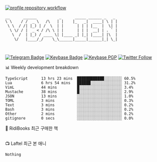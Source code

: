 [![profile repository workflow](https://github.com/vbalien/vbalien/actions/workflows/push.yml/badge.svg)](https://github.com/vbalien/vbalien/actions/workflows/push.yml)
```
__      ______          _      _____ ______ _   _ 
\ \    / /  _ \   /\   | |    |_   _|  ____| \ | |
 \ \  / /| |_) | /  \  | |      | | | |__  |  \| |
  \ \/ / |  _ < / /\ \ | |      | | |  __| | . ` |
   \  /  | |_) / ____ \| |____ _| |_| |____| |\  |
    \/   |____/_/    \_\______|_____|______|_| \_|
                                                  
                                                  
```
[![Telegram Badge](https://img.shields.io/badge/-Telegram-2CA5E0?logo=telegram)](https://t.me/vbalien)
[![Keybase Badge](https://img.shields.io/badge/-Keybase-33A0FF?logo=keybase&logoColor=white)](https://keybase.io/vbalien)
[![Keybase PGP](https://img.shields.io/keybase/pgp/vbalien)](http://sks.pod02.fleetstreetops.com/pks/lookup?search=0xE98CF73DE1E36F7D1B8A383AFD987F8DBE513071&fingerprint=on&op=index)
[![Twitter Follow](https://img.shields.io/twitter/follow/_elnyan)](https://twitter.com/_elnyan)

📊 Weekly development breakdown
```
TypeScript      13 hrs 23 mins  ████████████░░░░░░░░ 60.5%
Lua             6 hrs 54 mins   ██████░░░░░░░░░░░░░░ 31.2%
VimL            44 mins         █░░░░░░░░░░░░░░░░░░░ 3.4%
Mustache        38 mins         █░░░░░░░░░░░░░░░░░░░ 2.9%
JSON            13 mins         ░░░░░░░░░░░░░░░░░░░░ 1.0%
TOML            3 mins          ░░░░░░░░░░░░░░░░░░░░ 0.3%
Text            3 mins          ░░░░░░░░░░░░░░░░░░░░ 0.2%
Bash            3 mins          ░░░░░░░░░░░░░░░░░░░░ 0.2%
Other           2 mins          ░░░░░░░░░░░░░░░░░░░░ 0.2%
gitignore       0 secs          ░░░░░░░░░░░░░░░░░░░░ 0.0%
```
📖 RidiBooks 최근 구매한 책
```
```
📺 Laftel 최근 본 애니
```
Nothing
```
